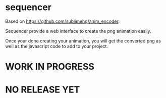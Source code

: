 sequencer
=========

Based on https://github.com/sublimehq/anim_encoder.

Sequencer provide a web interface to create the png animation easily.

Once your done creating your animation, you will get the converted png as well as the javascript code to add to your project.


WORK IN PROGRESS
===

NO RELEASE YET
===
